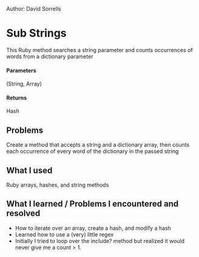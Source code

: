 Author: David Sorrells

# Sub Strings
This Ruby method searches a string parameter and counts occurrences of words from a dictionary parameter

#### Parameters
(String, Array)

#### Returns
Hash

## Problems
Create a method that accepts a string and a dictionary array, then counts each occurrence of every word of the dictionary in the passed string

## What I used
Ruby arrays, hashes, and string methods

## What I learned / Problems I encountered and resolved
- How to iterate over an array, create a hash, and modify a hash
- Learned how to use a (very) little regex
- Initially I tried to loop over the include? method but realized it would never give me a count > 1.